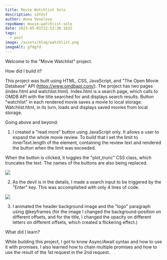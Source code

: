 ```yaml
---
title: Movie Watchlist Solo
description: sdfdsf
author: Anna Veselova
repoName: movie-watchlist-solo
date: 2023-05-01T22:53:38.163Z
tags:
  - post
image: /assets/blog/watchlist.png
imageAlt: gfdgfd
---
```

Welcome to the "Movie Watchlist" project.



How did I build it?



This project was built using HTML, CSS, JavaScript, and "The Open Movie Database" API (https://www.omdbapi.com/). The project has two pages (index.html and watchlist.html). Index.html is a search page, which calls to OMDB API with the title searched for and displays search results. Button "watchlist" in each rendered movie saves a movie to local storage. Watchlist.html, in its turn, loads and displays saved movies from local storage. 



Going above and beyond:



1. I created a "read more" button using JavaScript only. It allows a user to expand the whole movie review. To build that I set the limit to innerText.length of the element, containing the review text and rendered the button when the limit was exceeded. 



When the button is clicked, it toggles the "plot_trunc" CSS class, which truncates the text. The names of the buttons are also being replaced.

![](/assets/blog/readmore.png)

2. As the devil is in the details, I made a search input to be triggered by the "Enter" key. This was accomplished with only 4 lines of code.

![](/assets/blog/enter-save.png)

3. I animated the header background image and the "logo" paragraph using @keyframes (for the image I changed the background-position on different offsets, and for the title, I changed the opacity on different letters on different offsets, which created a flickering effect.)



What did I learn?



While building this project, I got to know Async/Await syntax and how to use it with promises. I also learned how to chain multiple promises and how to use the result of the 1st request in the 2nd request.
